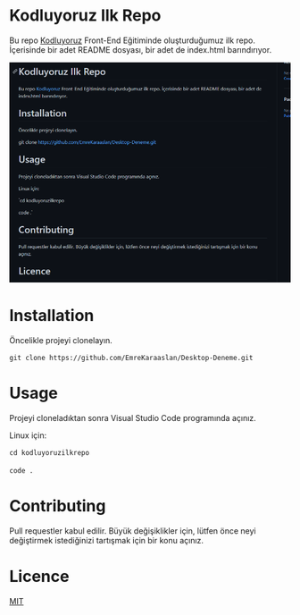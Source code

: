 # Kodluyoruz Ilk Repo
Bu repo [Kodluyoruz](https://www.kodluyoruz.org/) Front-End Eğitiminde oluşturduğumuz ilk repo. İçerisinde bir adet README dosyası, bir adet de index.html barındırıyor.

![Gerekli Resim](./Capture.PNG)

# Installation
Öncelikle projeyi clonelayın.

```
git clone https://github.com/EmreKaraaslan/Desktop-Deneme.git

```


# Usage
Projeyi cloneladıktan sonra Visual Studio Code programında açınız.

Linux için:

```
cd kodluyoruzilkrepo 

code .
```

# Contributing
Pull requestler kabul edilir. Büyük değişiklikler için, lütfen önce neyi değiştirmek istediğinizi tartışmak için bir konu açınız.

# Licence
[MIT](https://choosealicense.com/licenses/mit/)
